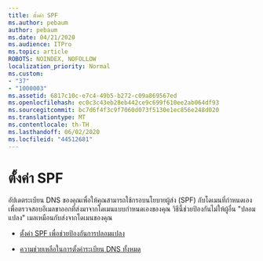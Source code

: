 ```yaml
---
title: ตั้งค่า SPF
ms.author: pebaum
author: pebaum
ms.date: 04/21/2020
ms.audience: ITPro
ms.topic: article
ROBOTS: NOINDEX, NOFOLLOW
localization_priority: Normal
ms.custom:
- "37"
- "1000003"
ms.assetid: 6817c10c-e7c4-49b5-b272-c09a869567ed
ms.openlocfilehash: ec0c3c43eb28eb442ce9c699f610ee2ab064df93
ms.sourcegitcommit: bc7d6f4f3c9f7060d073f5130e1ec856e248d020
ms.translationtype: MT
ms.contentlocale: th-TH
ms.lasthandoff: 06/02/2020
ms.locfileid: "44512681"
---
```

# <a name="set-up-spf"></a>ตั้งค่า SPF

อัปเดตระเบียน DNS ของคุณเพื่อให้คุณสามารถใช้กรอบนโยบายผู้ส่ง (SPF) กับโดเมนที่กําหนดเองเพื่อตรวจสอบอีเมลขาออกที่ส่งมาจากโดเมนแบบกําหนดเองของคุณ วิธีนี้ช่วยป้องกันไม่ให้ผู้อื่น "ปลอมแปลง" เมลเหมือนกับส่งจากโดเมนของคุณ
  
- [ตั้งค่า SPF เพื่อช่วยป้องกันการปลอมแปลง](https://docs.microsoft.com/microsoft-365/security/office-365-security/set-up-spf-in-office-365-to-help-prevent-spoofing)

- [ความช่วยเหลือในการตั้งค่าระเบียน DNS ทั้งหมด](https://docs.microsoft.com/microsoft-365/admin/get-help-with-domains/create-dns-records-at-any-dns-hosting-provider)

